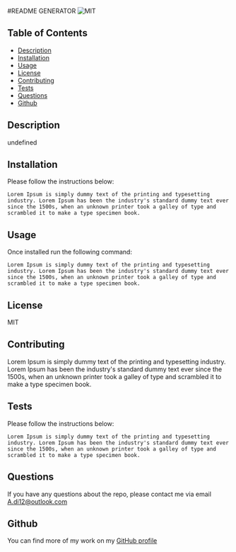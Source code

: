 #README GENERATOR ![MIT](https://img.shields.io/badge/MIT-License-green)
  ## Table of Contents
  - [Description](#description)
  - [Installation](#installation)
  - [Usage](#usage)
  - [License](#license)
  - [Contributing](#contributing)
  - [Tests](#tests)
  - [Questions](#questions)
  - [Github](#github)
  ## Description

  undefined

  ## Installation
Please follow the instructions below:

  ```
  Lorem Ipsum is simply dummy text of the printing and typesetting industry. Lorem Ipsum has been the industry's standard dummy text ever since the 1500s, when an unknown printer took a galley of type and scrambled it to make a type specimen book.
  ``` 
  ## Usage
  Once installed run the following command:
  ```
  Lorem Ipsum is simply dummy text of the printing and typesetting industry. Lorem Ipsum has been the industry's standard dummy text ever since the 1500s, when an unknown printer took a galley of type and scrambled it to make a type specimen book.
  ```
  ## License
  MIT
  ## Contributing
  Lorem Ipsum is simply dummy text of the printing and typesetting industry. Lorem Ipsum has been the industry's standard dummy text ever since the 1500s, when an unknown printer took a galley of type and scrambled it to make a type specimen book.
  ## Tests
  Please follow the instructions below:
  ```  
  Lorem Ipsum is simply dummy text of the printing and typesetting industry. Lorem Ipsum has been the industry's standard dummy text ever since the 1500s, when an unknown printer took a galley of type and scrambled it to make a type specimen book.
  ``` 
  ## Questions
  If you have any questions about the repo, please contact me via email A.di12@outlook.com
  ## Github
  You can find more of my work on my [GitHub profile](https://github.com/undefined)